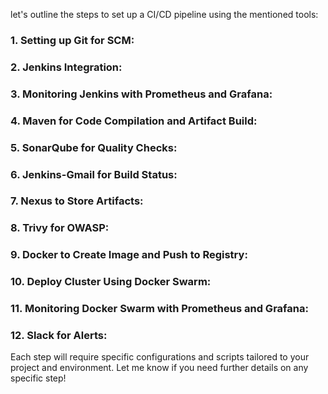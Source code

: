 let's outline the steps to set up a CI/CD pipeline using the mentioned tools:


### 1. Setting up Git for SCM:

### 2. Jenkins Integration:

### 3. Monitoring Jenkins with Prometheus and Grafana:

### 4. Maven for Code Compilation and Artifact Build:

### 5. SonarQube for Quality Checks:

### 6. Jenkins-Gmail for Build Status:

### 7. Nexus to Store Artifacts:

### 8. Trivy for OWASP:

### 9. Docker to Create Image and Push to Registry:

### 10. Deploy Cluster Using Docker Swarm:

### 11. Monitoring Docker Swarm with Prometheus and Grafana:

### 12. Slack for Alerts:

Each step will require specific configurations and scripts tailored to your project and environment. Let me know if you need further details on any specific step!

